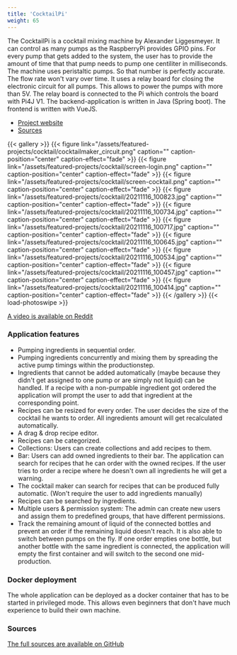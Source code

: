 ```yaml
---
title: 'CocktailPi'
weight: 65
---
```


The CocktailPi is a cocktail mixing machine by Alexander Liggesmeyer. It can 
control as many pumps as the RaspberryPi provides GPIO pins. For every pump that gets added to the system, the user has 
to provide the amount of time that that pump needs to pump one centiliter in milliseconds. The machine uses peristaltic 
pumps. So that number is perfectly accurate. The flow rate won't vary over time. It uses a relay board for closing the 
electronic circuit for all pumps. This allows to power the pumps with more than 5V. The relay board is connected to the 
Pi which controls the board with Pi4J V1. The backend-application is written in Java (Spring boot). The frontend is 
written with VueJS.

* [Project website](https://cocktailpi.org/)
* [Sources](https://github.com/alex9849/CocktailPi)

{{< gallery >}}
{{< figure link="/assets/featured-projects/cocktail/cocktailmaker_circuit.png" caption="" caption-position="center" caption-effect="fade" >}}
{{< figure link="/assets/featured-projects/cocktail/screen-login.png" caption="" caption-position="center" caption-effect="fade" >}}
{{< figure link="/assets/featured-projects/cocktail/screen-cocktail.png" caption="" caption-position="center" caption-effect="fade" >}}
{{< figure link="/assets/featured-projects/cocktail/20211116_100823.jpg" caption="" caption-position="center" caption-effect="fade" >}}
{{< figure link="/assets/featured-projects/cocktail/20211116_100734.jpg" caption="" caption-position="center" caption-effect="fade" >}}
{{< figure link="/assets/featured-projects/cocktail/20211116_100717.jpg" caption="" caption-position="center" caption-effect="fade" >}}
{{< figure link="/assets/featured-projects/cocktail/20211116_100645.jpg" caption="" caption-position="center" caption-effect="fade" >}}
{{< figure link="/assets/featured-projects/cocktail/20211116_100534.jpg" caption="" caption-position="center" caption-effect="fade" >}}
{{< figure link="/assets/featured-projects/cocktail/20211116_100457.jpg" caption="" caption-position="center" caption-effect="fade" >}}
{{< figure link="/assets/featured-projects/cocktail/20211116_100414.jpg" caption="" caption-position="center" caption-effect="fade" >}}
{{< /gallery >}}
{{< load-photoswipe >}}

[A video is available on Reddit](https://www.reddit.com/r/homeautomation/comments/qsjj04/built_an_automatic_cocktail_machine/)

### Application features

* Pumping ingredients in sequential order.
* Pumping ingredients concurrently and mixing them by spreading the active pump timings within the productionstep.
* Ingredients that cannot be added automatically (maybe because they didn't get assigned to one pump or are simply not liquid) 
can be handled. If a recipe with a non-pumpable ingredient got ordered the application will prompt the user to add that 
ingredient at the corresponding point.
* Recipes can be resized for every order. The user decides the size of the cocktail he wants to order. All ingredients 
amount will get recalculated automatically.
* A drag & drop recipe editor.
* Recipes can be categorized.
* Collections: Users can create collections and add recipes to them.
* Bar: Users can add owned ingredients to their bar. The application can search for recipes that he can order with the 
owned recipes. If the user tries to order a recipe where he doesn't own all ingredients he will get a warning.
* The cocktail maker can search for recipes that can be produced fully automatic. (Won't require the user to add ingredients 
manually)
* Recipes can be searched by ingredients.
* Multiple users & permission system: The admin can create new users and assign them to predefined groups, that have different 
permissions.
* Track the remaining amount of liquid of the connected bottles and prevent an order if the remaining liquid doesn't reach. 
It is also able to switch between pumps on the fly. If one order empties one bottle, but another bottle with the same ingredient 
is connected, the application will empty the first container and will switch to the second one mid-production. 

### Docker deployment

The whole application can be deployed as a docker container that has to be started in privileged mode. This allows even
beginners that don't have much experience to build their own machine.

### Sources

[The full sources are available on GitHub](https://github.com/alex9849/pi-cocktail-maker)